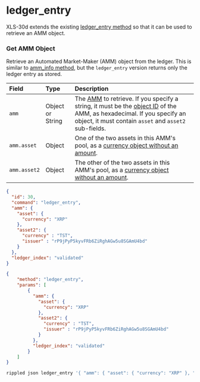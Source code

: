 # ledger_entry

XLS-30d extends the existing [ledger_entry method](https://xrpl.org/ledger_entry.html) so that it can be used to retrieve an AMM object.

### Get AMM Object

Retrieve an Automated Market-Maker (AMM) object from the ledger. This is similar to [amm_info method](amm_info.md), but the `ledger_entry` version returns only the ledger entry as stored.

| Field        | Type             | Description           |
|:-------------|:-----------------|:----------------------|
| `amm`        | Object or String | The [AMM](../ledger-object-types/amm.md) to retrieve. If you specify a string, it must be the [object ID](https://xrpl.org/ledger-object-ids.html) of the AMM, as hexadecimal. If you specify an object, it must contain `asset` and `asset2` sub-fields. |
| `amm.asset`  | Object           | One of the two assets in this AMM's pool, as a [currency object without an amount](https://xrpl.org/currency-formats.htcurrency-formats.html#specifying-without-amounts). |
| `amm.asset2` | Object           | The other of the two assets in this AMM's pool, as a [currency object without an amount](https://xrpl.org/currency-formats.htcurrency-formats.html#specifying-without-amounts). |


```json WebSocket
{
  "id": 30,
  "command": "ledger_entry",
  "amm": {
    "asset": {
      "currency": "XRP"
    },
    "asset2": {
      "currency" : "TST",
      "issuer" : "rP9jPyP5kyvFRb6ZiRghAGw5u8SGAmU4bd"
    }
  },
  "ledger_index": "validated"
}
```

```json JSON-RPC
{
    "method": "ledger_entry",
    "params": [
        {
          "amm": {
            "asset": {
              "currency": "XRP"
            },
            "asset2": {
              "currency" : "TST",
              "issuer" : "rP9jPyP5kyvFRb6ZiRghAGw5u8SGAmU4bd"
            }
          },
          "ledger_index": "validated"
        }
    ]
}
```

```sh Commandline
rippled json ledger_entry '{ "amm": { "asset": { "currency": "XRP" }, "asset2": { "currency" : "TST", "issuer" : "rP9jPyP5kyvFRb6ZiRghAGw5u8SGAmU4bd" } }, "ledger_index": "validated" }'
```

